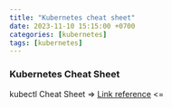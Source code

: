 ```yaml
---
title: "Kubernetes cheat sheet"
date: 2023-11-10 15:15:00 +0700
categories: [kubernetes]
tags: [kubernetes]
---
```

### Kubernetes Cheat Sheet

kubectl Cheat Sheet => [Link reference](https://kubernetes.io/docs/reference/kubectl/cheatsheet/) <=
